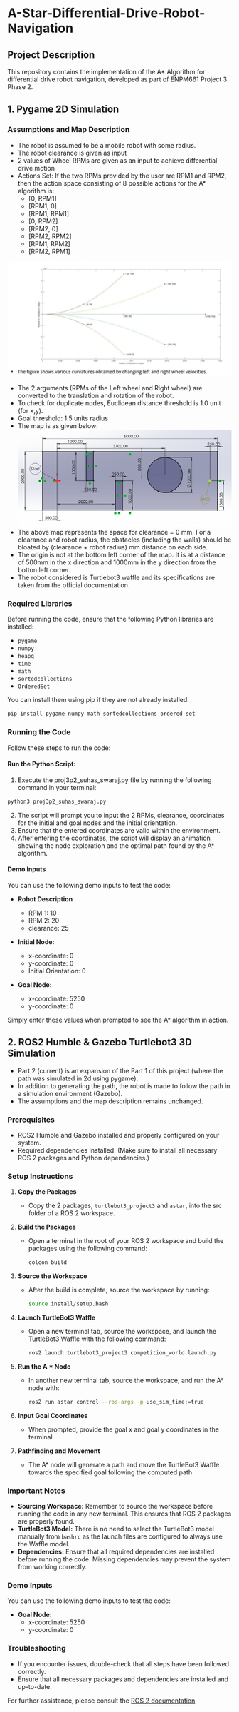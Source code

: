 # A-Star-Differential-Drive-Robot-Navigation

## Project Description
This repository contains the implementation of the A* Algorithm for differential drive robot navigation, developed as part of ENPM661 Project 3 Phase 2.

## 1. Pygame 2D Simulation

### Assumptions and Map Description
- The robot is assumed to be a mobile robot with some radius.
- The robot clearance is given as input
- 2 values of Wheel RPMs are given as an input to achieve differential drive motion
- Actions Set: If the two RPMs provided by the user are RPM1 and RPM2, then the action space consisting
of 8 possible actions for the A* algorithm is:
  - [0, RPM1]
  - [RPM1, 0]
  - [RPM1, RPM1]
  - [0, RPM2]
  - [RPM2, 0]
  - [RPM2, RPM2]
  - [RPM1, RPM2]
  - [RPM2, RPM1]
  
![alt text](https://github.com/suhasnagaraj99/A-Star-Differential-Drive-Robot-Navigation/blob/main/661p3p2_action_set.png?raw=false)

- The 2 arguments (RPMs of the Left wheel and Right wheel) are converted to the translation and rotation of the robot.
- To check for duplicate nodes, Euclidean distance threshold is 1.0 unit (for x,y).
- Goal threshold: 1.5 units radius
- The map is as given below:
![alt text](https://github.com/suhasnagaraj99/A-Star-Differential-Drive-Robot-Navigation/blob/main/661p3p2_map.png?raw=true)
- The above map represents the space for clearance = 0 mm. For a clearance and robot radius, the obstacles (including the walls) should be bloated by (clearance + robot radius) mm distance on each side.
- The origin is not at the bottom left corner of the map. It is at a distance of 500mm in the x direction and 1000mm in the y direction from the botton left corner.
- The robot considered is Turtlebot3 waffle and its specifications are taken from the official documentation.

### Required Libraries
Before running the code, ensure that the following Python libraries are installed:

- `pygame`
- `numpy`
- `heapq`
- `time`
- `math`
- `sortedcollections`
- `OrderedSet`

You can install them using pip if they are not already installed:

```bash
pip install pygame numpy math sortedcollections ordered-set
```

### Running the Code
Follow these steps to run the code:

#### Run the Python Script:

1. Execute the proj3p2_suhas_swaraj.py file by running the following command in your terminal:

```bash
python3 proj3p2_suhas_swaraj.py
```
2. The script will prompt you to input the 2 RPMs, clearance, coordinates for the initial and goal nodes and the initial orientation.
3. Ensure that the entered coordinates are valid within the environment.
4. After entering the coordinates, the script will display an animation showing the node exploration and the optimal path found by the A* algorithm.

#### Demo Inputs

You can use the following demo inputs to test the code:
- **Robot Description**
  - RPM 1: 10
  - RPM 2: 20
  - clearance: 25
- **Initial Node:**
  - x-coordinate: 0
  - y-coordinate: 0
  - Initial Orientation: 0

- **Goal Node:**
  - x-coordinate: 5250
  - y-coordinate: 0

Simply enter these values when prompted to see the A* algorithm in action.

## 2. ROS2 Humble & Gazebo Turtlebot3 3D Simulation

- Part 2 (current) is an expansion of the Part 1 of this project (where the path was simulated in 2d using pygame).
- In addition to generating the path, the robot is made to follow the path in a simulation environment (Gazebo).
- The assumptions and the map description remains unchanged.

### Prerequisites

- ROS2 Humble and Gazebo installed and properly configured on your system.
- Required dependencies installed. (Make sure to install all necessary ROS 2 packages and Python dependencies.)

### Setup Instructions

1. **Copy the Packages**

   - Copy the 2 packages, `turtlebot3_project3` and `astar`, into the src folder of a ROS 2 workspace.

2. **Build the Packages**

   - Open a terminal in the root of your ROS 2 workspace and build the packages using the following command:
     ```bash
     colcon build
     ```

3. **Source the Workspace**

   - After the build is complete, source the workspace by running:
     ```bash
     source install/setup.bash
     ```

4. **Launch TurtleBot3 Waffle**

   - Open a new terminal tab, source the workspace, and launch the TurtleBot3 Waffle with the following command:
     ```bash
     ros2 launch turtlebot3_project3 competition_world.launch.py
     ```

5. **Run the A * Node**

   - In another new terminal tab, source the workspace, and run the A* node with:
     ```bash
     ros2 run astar control --ros-args -p use_sim_time:=true
     ```

6. **Input Goal Coordinates**

   - When prompted, provide the goal x and goal y coordinates in the terminal.

7. **Pathfinding and Movement**

   - The A* node will generate a path and move the TurtleBot3 Waffle towards the specified goal following the computed path.

### Important Notes

- **Sourcing Workspace:** Remember to source the workspace before running the code in any new terminal. This ensures that ROS 2 packages are properly found.
- **TurtleBot3 Model:** There is no need to select the TurtleBot3 model manually from `bashrc` as the launch files are configured to always use the Waffle model.
- **Dependencies:** Ensure that all required dependencies are installed before running the code. Missing dependencies may prevent the system from working correctly.

### Demo Inputs

You can use the following demo inputs to test the code:

- **Goal Node:**
  - x-coordinate: 5250
  - y-coordinate: 0

### Troubleshooting

- If you encounter issues, double-check that all steps have been followed correctly.
- Ensure that all necessary packages and dependencies are installed and up-to-date.

For further assistance, please consult the [ROS 2 documentation](https://docs.ros.org/en/humble/)
